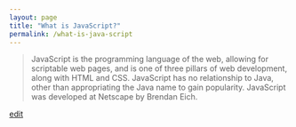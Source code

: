 ```yaml
---
layout: page
title: "What is JavaScript?"
permalink: /what-is-java-script
---
```


> JavaScript is the programming language of the web, allowing for scriptable web pages, and is one of three pillars of web development, along with HTML and CSS. JavaScript has no relationship to Java, other than appropriating the Java name to gain popularity. JavaScript was developed at Netscape by Brendan Eich.

<p class="edit-term"><a href="https://github.com/and-digital/tech-definitions/blob/master/definitions/front-end/java-script.md">edit</a></p>
